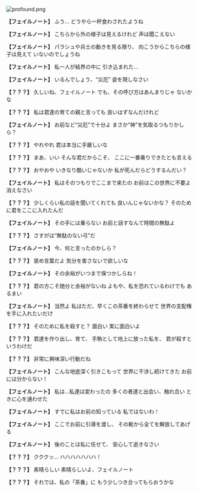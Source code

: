 
![profound.png](../images/backgrounds/profound.png)

**【フェイルノート】**
ふう…
どうやら一杯食わされたようね

**【フェイルノート】**
こちらから外の様子は見えるけれど
声は聞こえない

**【フェイルノート】**
パラシュや兵士の動きを見る限り、
向こうからこちらの様子は見えて
いないのでしょうね

**【フェイルノート】**
私一人が結界の中に
引き込まれた…

**【フェイルノート】**
いるんでしょう、“災厄”
姿を現しなさい

**【？？？】**
久しいね、フェイルノート
でも、その呼び方はあんまりじゃ
ないかな

**【？？？】**
私は君達の育ての親と言っても
良いはずなんだけれど

**【フェイルノート】**
お前など“災厄”で十分よ
まさか“神”を気取るつもりかしら？

**【？？？】**
やれやれ
君は本当に手厳しいな

**【？？？】**
まあ、いい
そんな君だからこそ、
ここに一番乗りできたとも言える

**【？？？】**
おやおや
いきなり酷いじゃないか
私が死んだらどうするんだい？

**【フェイルノート】**
私はそのつもりでここまで来たの
お前はこの世界に不要よ
消えなさい

**【？？？】**
少しくらい私の話を聞いてくれても
良いんじゃないかな？
そのために君をここに入れたんだ

**【フェイルノート】**
その手には乗らない
お前と話すなんて時間の無駄よ

**【？？？】**
さすがは“無駄のない弓”だ

**【フェイルノート】**
今、何と言ったのかしら？

**【？？？】**
褒め言葉だよ
気分を害さないで欲しいな

**【フェイルノート】**
その余裕がいつまで保つかしらね！

**【？？？】**
君の方こそ随分と余裕がないね
よもや、私を恐れているわけでも
あるまい

**【フェイルノート】**
当然よ
私はただ、早くこの茶番を終わらせて
世界の支配権を手に入れたいだけ

**【？？？】**
そのために私を殺すと？
面白い
実に面白いよ

**【？？？】**
君達を作り出し、育て、
手駒として地上に放った私を、
君が殺すというわけだ

**【？？？】**
非常に興味深い行動だね

**【フェイルノート】**
こんな地底深く引きこもって
世界に干渉し続けてきた
お前には分からない！

**【フェイルノート】**
私は…私達は変わったの
多くの者達と出会い、触れ合い
ときに心を通わせた

**【フェイルノート】**
すでに私はお前の知っている
私ではないわ！

**【フェイルノート】**
ここでお前に引導を渡し、
その軛から全てを解放してあげる

**【フェイルノート】**
後のことは私に任せて、
安心して逝きなさい

**【？？？】**
クククッ…
ハハハハハハハ！

**【？？？】**
素晴らしい
素晴らしいよ、フェイルノート

**【？？？】**
それでは、私の「茶番」に
もう少しつき合ってもらおうかな